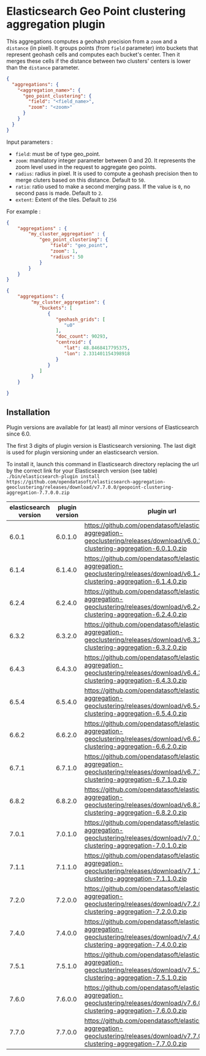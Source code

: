 Elasticsearch Geo Point clustering aggregation plugin
=====================================================

This aggregations computes a geohash precision from a `zoom` and a `distance` (in pixel).
It groups points (from `field` parameter) into buckets that represent geohash cells and computes each bucket's center.
Then it merges these cells if the distance between two clusters' centers is lower than the `distance` parameter.

```json
{
  "aggregations": {
    "<aggregation_name>": {
      "geo_point_clustering": {
        "field": "<field_name>",
        "zoom": "<zoom>"
      }
    }
  }
}
```
Input parameters :
 - `field`: must be of type geo_point.
 - `zoom`: mandatory integer parameter between 0 and 20. It represents the zoom level used in the request to aggregate geo points.
 - `radius`: radius in pixel. It is used to compute a geohash precision then to merge cluters based on this distance. Default to `50`. 
 - `ratio`: ratio used to make a second merging pass. If the value is `0`, no second pass is made. Default to `2`. 
 - `extent`: Extent of the tiles. Default to `256`

For example :

```json
{
    "aggregations" : {
        "my_cluster_aggregation" : {
            "geo_point_clustering": {
                "field": "geo_point",
                "zoom": 1,
                "radius": 50
            }
        }
    }
}
```

```json
{
    "aggregations": {
         "my_cluster_aggregation": {
            "buckets": [
               {
                  "geohash_grids": [
                     "u0"
                  ],
                  "doc_count": 90293,
                  "centroid": {
                     "lat": 48.8468417795375,
                     "lon": 2.331401154398918
                  }
               }
            ]
         }
    }

}
```

Installation
------------

Plugin versions are available for (at least) all minor versions of Elasticsearch since 6.0.

The first 3 digits of plugin version is Elasticsearch versioning. The last digit is used for plugin versioning under an elasticsearch version.

To install it, launch this command in Elasticsearch directory replacing the url by the correct link for your Elasticsearch version (see table)
`./bin/elasticsearch-plugin install https://github.com/opendatasoft/elasticsearch-aggregation-geoclustering/releases/download/v7.7.0.0/geopoint-clustering-aggregation-7.7.0.0.zip`

| elasticsearch version | plugin version | plugin url |
| --------------------- | -------------- | ---------- |
| 6.0.1 | 6.0.1.0 | https://github.com/opendatasoft/elasticsearch-aggregation-geoclustering/releases/download/v6.0.1.0/geopoint-clustering-aggregation-6.0.1.0.zip|
| 6.1.4 | 6.1.4.0 | https://github.com/opendatasoft/elasticsearch-aggregation-geoclustering/releases/download/v6.1.4.0/geopoint-clustering-aggregation-6.1.4.0.zip|
| 6.2.4 | 6.2.4.0 | https://github.com/opendatasoft/elasticsearch-aggregation-geoclustering/releases/download/v6.2.4.0/geopoint-clustering-aggregation-6.2.4.0.zip|
| 6.3.2 | 6.3.2.0 | https://github.com/opendatasoft/elasticsearch-aggregation-geoclustering/releases/download/v6.3.2.0/geopoint-clustering-aggregation-6.3.2.0.zip|
| 6.4.3 | 6.4.3.0 | https://github.com/opendatasoft/elasticsearch-aggregation-geoclustering/releases/download/v6.4.3.0/geopoint-clustering-aggregation-6.4.3.0.zip|
| 6.5.4 | 6.5.4.0 | https://github.com/opendatasoft/elasticsearch-aggregation-geoclustering/releases/download/v6.5.4.0/geopoint-clustering-aggregation-6.5.4.0.zip|
| 6.6.2 | 6.6.2.0 | https://github.com/opendatasoft/elasticsearch-aggregation-geoclustering/releases/download/v6.6.2.0/geopoint-clustering-aggregation-6.6.2.0.zip|
| 6.7.1 | 6.7.1.0 | https://github.com/opendatasoft/elasticsearch-aggregation-geoclustering/releases/download/v6.7.1.0/geopoint-clustering-aggregation-6.7.1.0.zip|
| 6.8.2 | 6.8.2.0 | https://github.com/opendatasoft/elasticsearch-aggregation-geoclustering/releases/download/v6.8.2.0/geopoint-clustering-aggregation-6.8.2.0.zip|
| 7.0.1 | 7.0.1.0 | https://github.com/opendatasoft/elasticsearch-aggregation-geoclustering/releases/download/v7.0.1.0/geopoint-clustering-aggregation-7.0.1.0.zip|
| 7.1.1 | 7.1.1.0 | https://github.com/opendatasoft/elasticsearch-aggregation-geoclustering/releases/download/v7.1.1.0/geopoint-clustering-aggregation-7.1.1.0.zip|
| 7.2.0 | 7.2.0.0 | https://github.com/opendatasoft/elasticsearch-aggregation-geoclustering/releases/download/v7.2.0.0/geopoint-clustering-aggregation-7.2.0.0.zip|
| 7.4.0 | 7.4.0.0 | https://github.com/opendatasoft/elasticsearch-aggregation-geoclustering/releases/download/v7.4.0.0/geopoint-clustering-aggregation-7.4.0.0.zip|
| 7.5.1 | 7.5.1.0 | https://github.com/opendatasoft/elasticsearch-aggregation-geoclustering/releases/download/v7.5.1.0/geopoint-clustering-aggregation-7.5.1.0.zip|
| 7.6.0 | 7.6.0.0 | https://github.com/opendatasoft/elasticsearch-aggregation-geoclustering/releases/download/v7.6.0.0/geopoint-clustering-aggregation-7.6.0.0.zip|
| 7.7.0 | 7.7.0.0 | https://github.com/opendatasoft/elasticsearch-aggregation-geoclustering/releases/download/v7.7.0.0/geopoint-clustering-aggregation-7.7.0.0.zip|
 